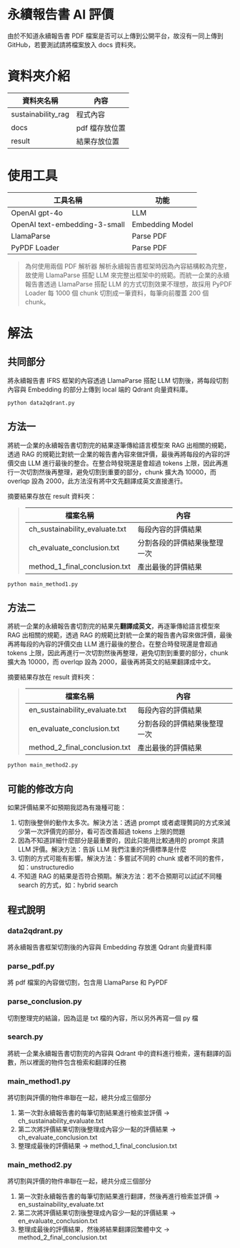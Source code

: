 # 永續報告書 AI 評價
由於不知道永續報告書 PDF 檔案是否可以上傳到公開平台，故沒有一同上傳到 GitHub，若要測試請將檔案放入 docs 資料夾。

# 資料夾介紹

| 資料夾名稱                          | 內容              |
| ----------------------------- | --------------- |
| sustainability_rag                | 程式內容             |
| docs | pdf 檔存放位置 |
| result                   | 結果存放位置      |

# 使用工具

| 工具名稱                          | 功能              |
| ----------------------------- | --------------- |
| OpenAI gpt-4o                 | LLM             |
| OpenAI text-embedding-3-small | Embedding Model |
| LlamaParse                   | Parse PDF       |
| PyPDF Loader                  | Parse PDF       |

> 為何使用兩個 PDF 解析器
解析永續報告書框架時因為內容結構較為完整，故使用 LlamaParse 搭配 LLM 來完整出框架中的規範。而統一企業的永續報告書透過 LlamaParse 搭配 LLM 的方式切割效果不理想，故採用 PyPDF Loader 每 1000 個 chunk 切割成一筆資料，每筆向前覆蓋 200 個 chunk。

# 解法
## 共同部分
將永續報告書 IFRS 框架的內容透過 LlamaParse 搭配 LLM 切割後，將每段切割內容與 Embedding 的部分上傳到 local 端的 Qdrant 向量資料庫。
```
python data2qdrant.py
```

## 方法一
將統一企業的永續報告書切割完的結果逐筆傳給語言模型來 RAG 出相關的規範，透過 RAG 的規範比對統一企業的報告書內容來做評價，最後再將每段的內容的評價交由 LLM 進行最後的整合。在整合時發現還是會超過 tokens 上限，因此再進行一次切割然後再整理，避免切割到重要的部分，chunk 擴大為 10000，而 overlqp 設為 2000，此方法沒有將中文先翻譯成英文直接進行。

摘要結果存放在 result 資料夾：
> | 檔案名稱                             | 內容                |
> | -------------------------------- | ----------------- |
> | ch_sustainability_evaluate.txt   | 每段內容的評價結果         |
> | ch_evaluate_conclusion.txt | 分割各段的評價結果後整理一次 |
> | method_1_final_conclusion.txt | 產出最後的評價結果 |

```
python main_method1.py
```

## 方法二
將統一企業的永續報告書切割完的結果先**翻譯成英文**，再逐筆傳給語言模型來 RAG 出相關的規範，透過 RAG 的規範比對統一企業的報告書內容來做評價，最後再將每段的內容的評價交由 LLM 進行最後的整合。在整合時發現還是會超過 tokens 上限，因此再進行一次切割然後再整理，避免切割到重要的部分，chunk 擴大為 10000，而 overlqp 設為 2000，最後再將英文的結果翻譯成中文。

摘要結果存放在 result 資料夾：
> | 檔案名稱                             | 內容                |
> | -------------------------------- | ----------------- |
> | en_sustainability_evaluate.txt   | 每段內容的評價結果         |
> | en_evaluate_conclusion.txt | 分割各段的評價結果後整理一次 |
> | method_2_final_conclusion.txt | 產出最後的評價結果 |

```
python main_method2.py
```

## 可能的修改方向
如果評價結果不如預期我認為有幾種可能：
1. 切割後整併的動作太多次。解決方法：透過 prompt 或者處理贅詞的方式來減少第一次評價完的部分，看可否改善超過 tokens 上限的問題
2. 因為不知道詳細什麼部分是最重要的，因此只能用比較通用的 prompt 來請 LLM 評價。解決方法：告訴 LLM 我們注重的評價標準是什麼
3. 切割的方式可能有影響。解決方法：多嘗試不同的 chunk 或者不同的套件，如：unstructuredio
4. 不知道 RAG 的結果是否符合預期。解決方法：若不合預期可以試試不同種 search 的方式，如：hybrid search

## 程式說明
### data2qdrant.py
將永續報告書框架切割後的內容與 Embedding 存放進 Qdrant 向量資料庫

### parse_pdf.py
將 pdf 檔案的內容做切割，包含用 LlamaParse 和 PyPDF

### parse_conclusion.py
切割整理完的結論，因為這是 txt 檔的內容，所以另外再寫一個 py 檔

### search.py
將統一企業永續報告書切割完的內容與 Qdrant 中的資料進行檢索，還有翻譯的函數，所以裡面的物件包含檢索和翻譯的任務

### main_method1.py
將切割與評價的物件串聯在一起，總共分成三個部分 
1. 第一次對永續報告書的每筆切割結果進行檢索並評價 -> ch_sustainability_evaluate.txt
2. 第二次將評價結果切割後整理成內容少一點的評價結果 -> ch_evaluate_conclusion.txt
3. 整理成最後的評價結果 -> method_1_final_conclusion.txt

### main_method2.py
將切割與評價的物件串聯在一起，總共分成三個部分 
1. 第一次對永續報告書的每筆切割結果進行翻譯，然後再進行檢索並評價 -> en_sustainability_evaluate.txt
2. 第二次將評價結果切割後整理成內容少一點的評價結果 -> en_evaluate_conclusion.txt
3. 整理成最後的評價結果，然後將結果翻譯回繁體中文 -> method_2_final_conclusion.txt
